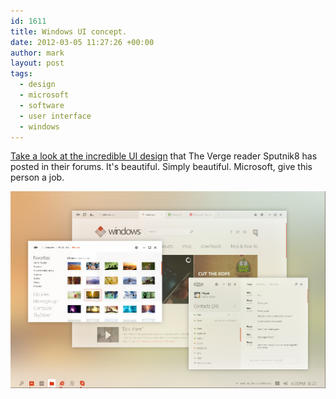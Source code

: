 ```yaml
---
id: 1611
title: Windows UI concept.
date: 2012-03-05 11:27:26 +00:00
author: mark
layout: post
tags:
  - design
  - microsoft
  - software
  - user interface
  - windows
---
```

[Take a look at the incredible UI design](http://www.theverge.com/2012/2/24/2822891/windows-desktop-ui-concept) that The Verge reader Sputnik8 has posted in their forums. It's beautiful. Simply beautiful. Microsoft, give this person a job.

![sputnik8 concept windows ui](/images/fromwp/2012/03/sputnik8-concept-windows-desktop.jpg)
